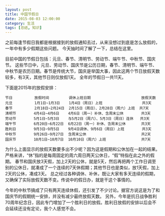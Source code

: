 ```yaml
---
layout: post
title: 中国节假日
date: 2015-08-03 12:00:00
category: 生活
tags: [总结, 知识]
---
```


之前每逢节假日我都是根据接到的放假通知去过，从来没想过到底是怎么放假的，一年中有多少假期这些问题。
今天抽时间了解了一下，总结在这里。

<!--more-->

目前中国的节假日包括：元旦、春节、清明节、劳动节、端午节、中秋节、国庆节。
这些节日中，元旦、劳动节、国庆节是公历日期，春节、清明节、端午节、中秋节是农历日期。春节是传统大节，国庆是举国大事，因此这两个节日放假天数较多，有3天，其他节日则仅放假1天。
全年的节假日一共11天。

下面是2015年的放假安排：

	节日          放假时间         调休上班日期                       放假天数
	元旦          1月1日~1月3日    1月4日（周日）上班                  共3天
	春节          2月18日~2月24日  2月15日（周日）、2月28日（周六）上班  共7天
	清明节        4月4日~4月6日    4月6日（周一）补休、含周末公休        共3天
	劳动节        5月1日~5月3日    与5月2日（周六）、5月3日（周日）连休   共3天
	端午节        6月20日~6月22日  6月22日（周一）补休、含周末公休       共3天
	胜利日        9月3日~9月5日    9月4日调休、9月6日（周日）上班        共3天
	中秋节        9月26日~9月27日  含周末公休                         共2天
	国庆节        10月1日~10月7日  10月10日（周六）上班                共7天

为什么上面显示的放假天数要多出不少呢？因为这是假期和公休加在一起的结果。严格来讲，“休”指的是每周固定的周六周日两天公休日，“假”特指在此之外的假期。
春节和国庆放3天假，加上2天的公休，就是5天，然后再把两个工作日调至别的公休日，就凑成了一个连续的7天休假期；其他节日也是类似，放1天假，加上2天的公休，凑成3天。
总之经过各种调休、补休，既让大家有多天连续的假期，又确保了实际放假天数不变。传说中的假日办，就是干这个事情的。

今年的中秋节搞成了只有两天连续休假，还引发了不少讨论。据官方说这是为了和国庆节的假期统一安排，并没有减少最终放假天数。
另外，今年是抗日战争胜利70周年纪念日，因此专门增加了一个胜利日的放假。胜利日放假的安排以后会不会延续还没有定论，我个人感觉不会。

